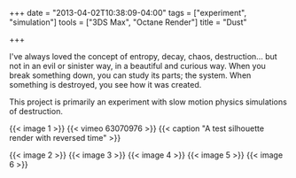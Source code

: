 +++
date = "2013-04-02T10:38:09-04:00"
tags = ["experiment", "simulation"]
tools = ["3DS Max", "Octane Render"]
title = "Dust"

+++

I've always loved the concept of entropy, decay, chaos, destruction... but not in an evil or sinister way, in a beautiful and curious way. When you break something down, you can study its parts; the system. When something is destroyed, you see how it was created.

This project is primarily an experiment with slow motion physics simulations of destruction.

{{< image 1 >}}
{{< vimeo 63070976 >}}
{{< caption "A test silhouette render with reversed time" >}}

{{< image 2 >}}
{{< image 3 >}}
{{< image 4 >}}
{{< image 5 >}}
{{< image 6 >}}
